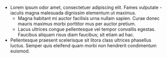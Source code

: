 * Lorem ipsum odor amet, consectetuer adipiscing elit. Fames vulputate -
  iaculis magna malesuada dignissim elementum ut maximus.
    * Magna habitant mi auctor facilisis urna nullam sapien. Curae donec
      mauris maximus morbi porttitor mus per auctor pretium.
    * Lacus ultrices congue pellentesque vel tempor convallis egestas.
      Faucibus aliquam risus diam faucibus; sit etiam ad hac.
* Pellentesque praesent scelerisque sit litora class ultrices phasellus
  luctus. Semper quis eleifend quam morbi non hendrerit condimentum
  euismod.